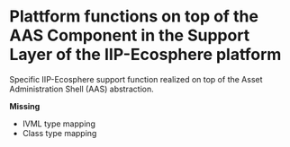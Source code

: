 # Plattform functions on top of the AAS Component in the Support Layer of the IIP-Ecosphere platform

Specific IIP-Ecosphere support function realized on top of the Asset Administration Shell (AAS) abstraction.  

**Missing**
- IVML type mapping
- Class type mapping
